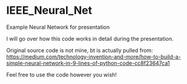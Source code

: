 # IEEE_Neural_Net
Example Neural Network for presentation

I will go over how this code works in detail during the presentation.

Original source code is not mine, bt is actually pulled from:
https://medium.com/technology-invention-and-more/how-to-build-a-simple-neural-network-in-9-lines-of-python-code-cc8f23647ca1

Feel free to use the code however you wish!

